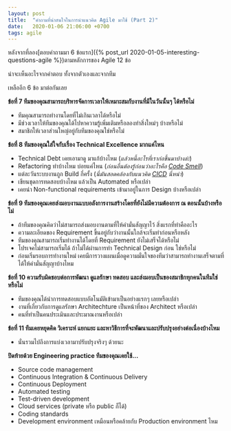```yaml
---
layout: post
title:  "คำถามที่น่าสนใจในการนำแนวคิด Agile มาใช้ (Part 2)"
date:   2020-01-06 21:06:00 +0700
tags: agile
---
```


หลังจากที่ลอง[ตอบคำถามมา 6 ข้อแรก]({% post_url 2020-01-05-interesting-questions-agile %})ตามหลักการของ Agile 12 ข้อ

น่าจะเห็นอะไรจากคำตอบ ทั้งจากตัวเองและจากทีม

เหลืออีก 6 ข้อ มาต่อกันเลย

**ข้อที่ 7 ทีมของคุณสามารถบริหารจัดการเวลาให้เหมาะสมกับงานที่มีในวันนั้นๆ ได้หรือไม่**
- ทีมคุณสามารถทำงานโดยที่ไม่เกินเวลาได้หรือไม่
- มีช่วงเวลาให้ทีมของคุณได้ไปหาความรู้เพิ่มเติมหรือลองทำสิ่งใหม่ๆ บ้างหรือไม่
- สมาชิกให้เวลาส่วนใหญ่อยู่กับทีมของคุณใช่หรือไม่

**ข้อที่ 8 ทีมของคุณใส่ใจกับเรื่อง Technical Excellence มากแค่ไหน**
- Technical Debt เคยเอามาดู มาแก้บ้างไหม (*แล้วหนี้อะไรที่เราก่อขึ้นมาบ้างล่ะ*)
- Refactoring ทำบ้างไหม บ่อยแค่ไหน (*ก่อนอื่นต้องรู้ก่อนว่าอะไรคือ [Code Smell](https://martinfowler.com/bliki/CodeSmell.html)*)
- แต่ละวันระบบงานถูก Build กี่ครั้ง (*นี่มันสอดคล้องกับแนวคิด [CICD](https://www.thoughtworks.com/continuous-integration) นี่หน่า*)
- เขียนชุดการทดสอบบ้างไหม แล้วเป็น Automated หรือเปล่า
- เคยนำ Non-functional requirements เข้ามาอยู่ในการ Design บ้างหรือเปล่า

**ข้อที่ 9 ทีมของคุณเคยส่งมอบงานแบบอลังการงานสร้างโดยที่ยังไม่มีความต้องการ ณ ตอนนั้นบ้างหรือไม่**
- ถ้าทีมของคุณคิดว่าไม่สามารถส่งมอบงานตามที่ให้คำมั่นสัญญาไว้ สิ่งแรกที่ทำคืออะไร
- ความละเอียดของ Requirement ขึ้นอยู่กับว่างานนั้นใกล้จะเริ่มทำก่อนหรือหลัง
- ทีมของคุณสามารถเริ่มทำงานได้โดยที่ Requirement ยังไม่เสร็จได้หรือไม่
- โปรเจคไม่สามารถเริ่มได้ ถ้าไม่ได้ผ่านการทำ Technical Design ก่อน ใช่หรือไม่
- ก่อนเริ่มรอบการทำงานใหม่ เคยมีการวางแผนเมื่อดูความมั่นใจของทีมว่าสามารถทำงานเสร็จตามที่ได้ให้คำมั่นสัญญาบ้างไหม

**ข้อที่ 10 ความรับผิดชอบต่อการพัฒนา ดูแลรักษา ทดสอบ และส่งมอบเป็นของสมาชิกทุกคนในทีมใช่หรือไม่**
- ทีมของคุณได้นำการทดสอบแบบอัตโนมัติเข้ามาเป็นอย่างแรกๆ เลยหรือเปล่า
- งานที่เกี่ยวกับการดูแลรักษา Architechture เป็นหน้าที่ของ Architect หรือเปล่า
- คนที่ทำเป็นคนประเมินและประมาณงานหรือเปล่า

**ข้อที่ 11 ทีมเคยหยุดคิด วิเคราะห์ แยกแยะ และหาวิธีการที่จะพัฒนาและปรับปรุงอย่างต่อเนื่องบ้างไหม**
- นั่นรวมไปถึงการแบ่งเวลามาปรับปรุงจริงๆ ด้วยนะ

**ปิดท้ายด้วย Engineering practice ทีมของคุณเคยใช้...**
- Source code management
- Continuous Integration & Continuous Delivery
- Continuous Deployment
- Automated testing
- Test-driven development
- Cloud services (private หรือ public ก็ได้)
- Coding standards
- Development environment เหมือนหรือคล้ายกับ Production environment ไหม





